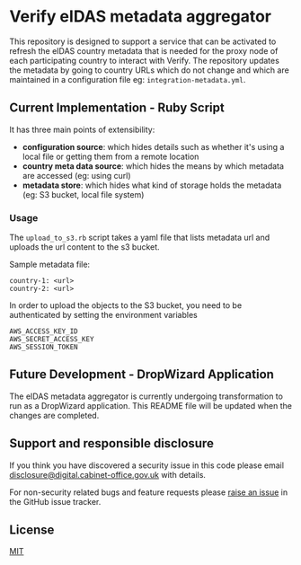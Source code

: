 # Verify eIDAS metadata aggregator
This repository is designed to support a service that can be activated to 
refresh the eIDAS country metadata that is needed for the proxy node of each participating 
country to interact with Verify.  The repository updates the metadata by going to country 
URLs which do not change and which are maintained in a configuration file eg:
```integration-metadata.yml```.

## Current Implementation - Ruby Script

It has three main points of extensibility:
* **configuration source**: which hides details such as whether it's using a local file or 
getting them from a remote location
* **country meta data source**: which hides the means by which metadata are 
accessed (eg: using curl)
* **metadata store**: which hides what kind of storage holds the metadata (eg: S3 bucket, 
local file system)


### Usage

The `upload_to_s3.rb` script takes a yaml file that lists metadata url and uploads the url content to the s3 bucket.

Sample metadata file:
```
country-1: <url>
country-2: <url>
```

In order to upload the objects to the S3 bucket, you need to be authenticated by setting the environment variables 
```
AWS_ACCESS_KEY_ID
AWS_SECRET_ACCESS_KEY
AWS_SESSION_TOKEN
```

## Future Development - DropWizard Application

The eIDAS metadata aggregator is currently undergoing transformation to run as a DropWizard application. This README file will be updated when the changes are completed.

## Support and responsible disclosure

If you think you have discovered a security issue in this code please email [disclosure@digital.cabinet-office.gov.uk](mailto:disclosure@digital.cabinet-office.gov.uk) with details.

For non-security related bugs and feature requests please [raise an issue](https://github.com/alphagov/verify-eidas-metadata-aggregator/issues/new) in the GitHub issue tracker.

## License

[MIT](https://github.com/alphagov/verify-eidas-metadata-aggregator/blob/master/LICENCE)
